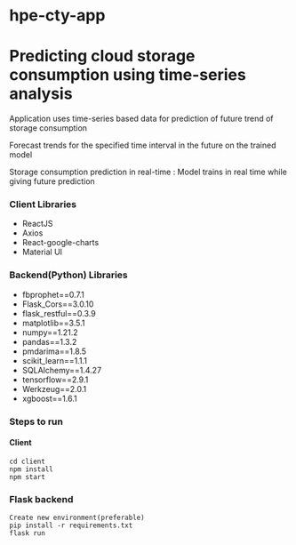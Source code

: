 # hpe-cty-app

# Predicting cloud storage consumption using time-series analysis

Application uses time-series based data for prediction of future trend of storage consumption

Forecast trends for the specified time interval in the future on the trained model

Storage consumption prediction in real-time : Model trains in real time while giving future prediction 

### Client Libraries
- ReactJS
- Axios
- React-google-charts
- Material UI

### Backend(Python) Libraries
- fbprophet==0.7.1
- Flask_Cors==3.0.10
- flask_restful==0.3.9
- matplotlib==3.5.1
- numpy==1.21.2
- pandas==1.3.2
- pmdarima==1.8.5
- scikit_learn==1.1.1
- SQLAlchemy==1.4.27
- tensorflow==2.9.1
- Werkzeug==2.0.1
- xgboost==1.6.1


### Steps to run
#### Client
``` 
cd client
npm install
npm start
```

### Flask backend
``` 
Create new environment(preferable)
pip install -r requirements.txt
flask run
```
